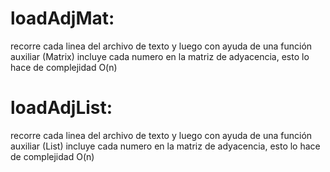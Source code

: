 # loadAdjMat:
recorre cada linea del archivo de texto y luego con ayuda de una función auxiliar (Matrix) incluye cada numero en la matriz de adyacencia, esto lo hace de complejidad O(n)
# loadAdjList:
recorre cada linea del archivo de texto y luego con ayuda de una función auxiliar (List) incluye cada numero en la matriz de adyacencia, esto lo hace de complejidad O(n)
